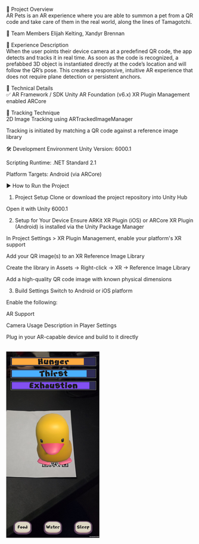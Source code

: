 🧠 Project Overview
<br>
AR Pets is an AR experience where you are able to summon a pet from a QR code and take care of them in the real world, along the lines of Tamagotchi.

👥 Team Members
Elijah Kelting, Xandyr Brennan

📱 Experience Description
<br>
When the user points their device camera at a predefined QR code, the app detects and tracks it in real time. As soon as the code is recognized, a prefabbed 3D object is instantiated directly at the code’s location and will follow the QR’s pose. This creates a responsive, intuitive AR experience that does not require plane detection or persistent anchors.

🧰 Technical Details
<br>
✅ AR Framework / SDK
Unity AR Foundation (v6.x)
XR Plugin Management enabled
ARCore

🧭 Tracking Technique
<br>
2D Image Tracking using ARTrackedImageManager

Tracking is initiated by matching a QR code against a reference image library

🛠 Development Environment
Unity Version: 6000.1

Scripting Runtime: .NET Standard 2.1

Platform Targets:
Android (via ARCore)

▶️ How to Run the Project
1. Project Setup
Clone or download the project repository into Unity Hub

Open it with Unity 6000.1

2. Setup for Your Device
Ensure ARKit XR Plugin (iOS) or ARCore XR Plugin (Android) is installed via the Unity Package Manager

In Project Settings > XR Plugin Management, enable your platform's XR support

Add your QR image(s) to an XR Reference Image Library

Create the library in Assets → Right-click → XR → Reference Image Library

Add a high-quality QR code image with known physical dimensions

3. Build Settings
Switch to Android or iOS platform

Enable the following:

AR Support

Camera Usage Description in Player Settings

Plug in your AR-capable device and build to it directly

<br>
<img src="https://github.com/Elispse/PRO385_ARPROJECT/blob/main/image0.jpg" width="250" height="500">
